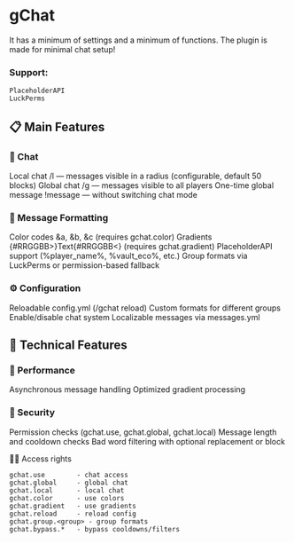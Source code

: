 # gChat
It has a minimum of settings and a minimum of functions.
The plugin is made for minimal chat setup!

### Support:

```
PlaceholderAPI
LuckPerms
```


## 📋 Main Features

### 💬 Chat
Local chat /l — messages visible in a radius (configurable, default 50 blocks)
Global chat /g — messages visible to all players
One-time global message !message — without switching chat mode

### 🎨 Message Formatting
Color codes &a, &b, &c (requires gchat.color)
Gradients {#RRGGBB>}Text{#RRGGBB<} (requires gchat.gradient)
PlaceholderAPI support (%player_name%, %vault_eco%, etc.)
Group formats via LuckPerms or permission-based fallback

### ⚙️ Configuration
Reloadable config.yml (/gchat reload)
Custom formats for different groups
Enable/disable chat system
Localizable messages via messages.yml

## 🔧 Technical Features

### 🚀 Performance
Asynchronous message handling
Optimized gradient processing

### 🔐 Security
Permission checks (gchat.use, gchat.global, gchat.local)
Message length and cooldown checks
Bad word filtering with optional replacement or block

👮‍♂️ Access rights
```
gchat.use        - chat access
gchat.global     - global chat
gchat.local      - local chat
gchat.color      - use colors
gchat.gradient   - use gradients
gchat.reload     - reload config
gchat.group.<group> - group formats
gchat.bypass.*   - bypass cooldowns/filters
```
